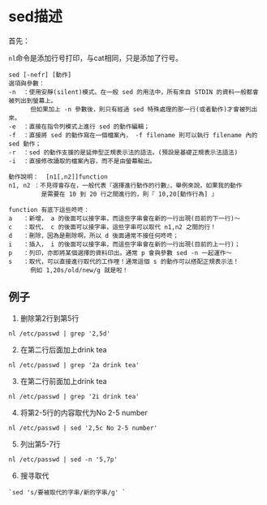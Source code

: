 # sed描述

首先：

`nl`命令是添加行号打印，与cat相同，只是添加了行号。

```
sed [-nefr] [動作]
選項與參數：
-n  ：使用安靜(silent)模式。在一般 sed 的用法中，所有來自 STDIN 的資料一般都會被列出到螢幕上。
      但如果加上 -n 參數後，則只有經過 sed 特殊處理的那一行(或者動作)才會被列出來。
-e  ：直接在指令列模式上進行 sed 的動作編輯；
-f  ：直接將 sed 的動作寫在一個檔案內， -f filename 則可以執行 filename 內的 sed 動作；
-r  ：sed 的動作支援的是延伸型正規表示法的語法。(預設是基礎正規表示法語法)
-i  ：直接修改讀取的檔案內容，而不是由螢幕輸出。

動作說明：  [n1[,n2]]function
n1, n2 ：不見得會存在，一般代表『選擇進行動作的行數』，舉例來說，如果我的動作
         是需要在 10 到 20 行之間進行的，則『 10,20[動作行為] 』

function 有底下這些咚咚：
a   ：新增， a 的後面可以接字串，而這些字串會在新的一行出現(目前的下一行)～
c   ：取代， c 的後面可以接字串，這些字串可以取代 n1,n2 之間的行！
d   ：刪除，因為是刪除啊，所以 d 後面通常不接任何咚咚；
i   ：插入， i 的後面可以接字串，而這些字串會在新的一行出現(目前的上一行)；
p   ：列印，亦即將某個選擇的資料印出。通常 p 會與參數 sed -n 一起運作～
s   ：取代，可以直接進行取代的工作哩！通常這個 s 的動作可以搭配正規表示法！
      例如 1,20s/old/new/g 就是啦！
```



## 例子

1. 删除第2行到第5行

```
nl /etc/passwd | grep '2,5d'
```

2. 在第二行后面加上drink tea

```
nl /etc/passwd | grep '2a drink tea'
```

3. 在第二行前面加上drink tea

```
nl /etc/passwd | grep '2i drink tea'
```

4. 将第2-5行的内容取代为No 2-5 number

```
nl /etc/passwd | sed '2,5c No 2-5 number'
```

5. 列出第5-7行

```
nl /etc/passwd | sed -n '5,7p'
```

6. 搜寻取代

```
`sed 's/要被取代的字串/新的字串/g' `
```

